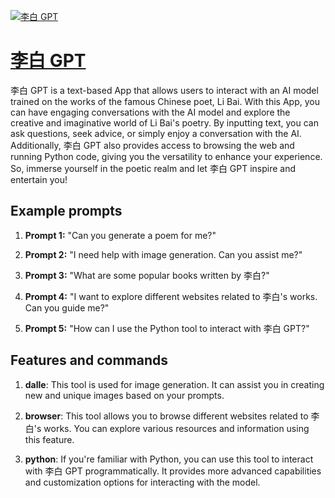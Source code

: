 [![李白 GPT](https://files.oaiusercontent.com/file-QUCEwBfg7Wa7bU1CTzWDKu1n?se=2123-10-17T07%3A39%3A14Z&sp=r&sv=2021-08-06&sr=b&rscc=max-age%3D31536000%2C%20immutable&rscd=attachment%3B%20filename%3D9deb899f-35e7-45fa-b585-776ef110c2b5.png&sig=cYvktobgCCQMOhOCzIcbX88rYOVNP8QTJccSD/JAhxo%3D)](https://chat.openai.com/g/g-fQ3tKLB9n-li-bai-gpt)

# [李白 GPT](https://chat.openai.com/g/g-fQ3tKLB9n-li-bai-gpt)

李白 GPT is a text-based App that allows users to interact with an AI model trained on the works of the famous Chinese poet, Li Bai. With this App, you can have engaging conversations with the AI model and explore the creative and imaginative world of Li Bai's poetry. By inputting text, you can ask questions, seek advice, or simply enjoy a conversation with the AI. Additionally, 李白 GPT also provides access to browsing the web and running Python code, giving you the versatility to enhance your experience. So, immerse yourself in the poetic realm and let 李白 GPT inspire and entertain you!

## Example prompts

1. **Prompt 1:** "Can you generate a poem for me?"

2. **Prompt 2:** "I need help with image generation. Can you assist me?"

3. **Prompt 3:** "What are some popular books written by 李白?"

4. **Prompt 4:** "I want to explore different websites related to 李白's works. Can you guide me?"

5. **Prompt 5:** "How can I use the Python tool to interact with 李白 GPT?"

## Features and commands

1. **dalle**: This tool is used for image generation. It can assist you in creating new and unique images based on your prompts.

2. **browser**: This tool allows you to browse different websites related to 李白's works. You can explore various resources and information using this feature.

3. **python**: If you're familiar with Python, you can use this tool to interact with 李白 GPT programmatically. It provides more advanced capabilities and customization options for interacting with the model.